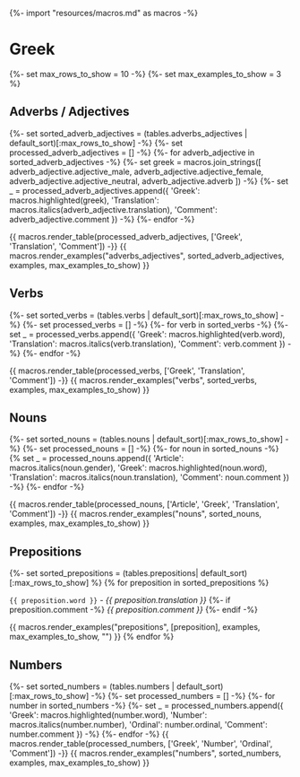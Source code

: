 {%- import "resources/macros.md" as macros -%}
# Greek
{%- set max_rows_to_show = 10 -%}
{%- set max_examples_to_show = 3 %}


## Adverbs / Adjectives
{%- set sorted_adverb_adjectives = (tables.adverbs_adjectives | default_sort)[:max_rows_to_show] -%}
{%- set processed_adverb_adjectives = [] -%}
{%- for adverb_adjective in sorted_adverb_adjectives -%}
    {%- 
    set greek = macros.join_strings([
        adverb_adjective.adjective_male,
        adverb_adjective.adjective_female,
        adverb_adjective.adjective_neutral,
        adverb_adjective.adverb
    ]) -%}
    {%- 
    set _ = processed_adverb_adjectives.append({
        'Greek': macros.highlighted(greek),
        'Translation': macros.italics(adverb_adjective.translation),
        'Comment': adverb_adjective.comment
    }) -%}
{%- endfor -%}

{{ macros.render_table(processed_adverb_adjectives, ['Greek', 'Translation', 'Comment']) -}}
{{ macros.render_examples("adverbs_adjectives", sorted_adverb_adjectives, examples, max_examples_to_show) }}


## Verbs
{%- set sorted_verbs = (tables.verbs | default_sort)[:max_rows_to_show] -%}
{%- set processed_verbs = [] -%}
{%- for verb in sorted_verbs -%}
    {%- 
    set _ = processed_verbs.append({
        'Greek': macros.highlighted(verb.word),
        'Translation': macros.italics(verb.translation),
        'Comment': verb.comment
    }) -%}
{%- endfor -%}

{{ macros.render_table(processed_verbs, ['Greek', 'Translation', 'Comment']) -}}
{{ macros.render_examples("verbs", sorted_verbs, examples, max_examples_to_show) }}


## Nouns
{%- set sorted_nouns = (tables.nouns | default_sort)[:max_rows_to_show] -%}
{%- set processed_nouns = [] -%}
{%- for noun in sorted_nouns -%}
    {% 
    set _ = processed_nouns.append({
        'Article': macros.italics(noun.gender),
        'Greek': macros.highlighted(noun.word),
        'Translation': macros.italics(noun.translation),
        'Comment': noun.comment
    }) -%}
{%- endfor -%}

{{ macros.render_table(processed_nouns, ['Article', 'Greek', 'Translation', 'Comment']) -}}
{{ macros.render_examples("nouns", sorted_nouns, examples, max_examples_to_show) }}


## Prepositions
{%- set sorted_prepositions = (tables.prepositions| default_sort)[:max_rows_to_show] %}
{% for preposition in sorted_prepositions %}

`{{ preposition.word }}` - *{{ preposition.translation }}*
{%- if preposition.comment -%}
    *{{ preposition.comment }}*
{%-  endif -%}

{{ macros.render_examples("prepositions", [preposition], examples, max_examples_to_show, "") }}
{% endfor %}

## Numbers
{%- set sorted_numbers = (tables.numbers | default_sort)[:max_rows_to_show] -%}
{%- set processed_numbers = [] -%}
{%- for number in sorted_numbers -%}
    {%- 
    set _ = processed_numbers.append({
        'Greek': macros.highlighted(number.word),
        'Number': macros.italics(number.number),
        'Ordinal': number.ordinal,
        'Comment': number.comment
    }) -%}
{%- endfor -%}
{{ macros.render_table(processed_numbers, ['Greek', 'Number', 'Ordinal', 'Comment']) -}}
{{ macros.render_examples("numbers", sorted_numbers, examples, max_examples_to_show) }}

